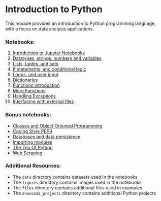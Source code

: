 # Introduction to Python

This module provides an introduction to Python programming language, with a focus on data analysis applications.

### Notebooks:

1. [Introduction to Jupyter Notebooks](01_introduction_to_jupyter_notebooks.ipynb)
2. [Datatypes, strings, numbers and variables](02_datatypes_strings_numbers_and_variables.ipynb)
3. [Lists, tuples, and sets](03_lists_tuples_and_sets.ipynb)
4. [If statements, and conditional logic](04_if_statements.ipynb)
5. [Loops, and user input](05_while_loops_and_user_input.ipynb)
6. [Dictionaries](06_dictionaries.ipynb)
7. [Functions introduction](07_introduction_to_functions.ipynb)
8. [More Functions](08_some_more_functions.ipynb)
9. [Handling Exceptions](09_exceptions.ipynb)
10. [Interfacing with external files](10_external_files.ipynb)

### Bonus notebooks:

* [Classes and Object Oriented Programming](bonus_classes_and_OOP.ipynb)
* [Coding Style PEP8](bonus_coding_style_PEP8.ipynb)
* [Databases and data persistence](bonus_databases_and_persistence.ipynb)
* [Importing modules](bonus_importing_modules.ipynb)
* [The Zen Of Python](bonus_the_zen_of_python.ipynb)
* [Web Scraping](bonus_web_scraping.ipynb)

### Additional Resources:

- The `data` directory contains datasets used in the notebooks
- The `figures` directory contains images used in the notebooks
- The `files` directory contains additional files used in examples
- The `anaconda_projects` directory contains additional Python projects
